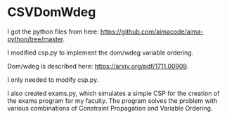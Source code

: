 # CSVDomWdeg

I got the python files from here: https://github.com/aimacode/aima-python/tree/master.

I modified csp.py to implement the dom/wdeg variable ordering.

Dom/wdeg is described here: https://arxiv.org/pdf/1711.00909.

I only needed to modify csp.py.

I also created exams.py, which simulates a simple CSP for the creation of the exams program
for my faculty. The program solves the problem with various combinations of Constraint Propagation
and Variable Ordering.